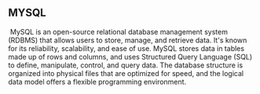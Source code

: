 ## MYSQL
![]()
MySQL is an open-source relational database management system (RDBMS) that allows users to store, manage, and retrieve data. It's known for its reliability, scalability, and ease of use. 
MySQL stores data in tables made up of rows and columns, and uses Structured Query Language (SQL) to define, manipulate, control, and query data. The database structure is organized into physical files that are optimized for speed, and the logical data model offers a flexible programming environment.

